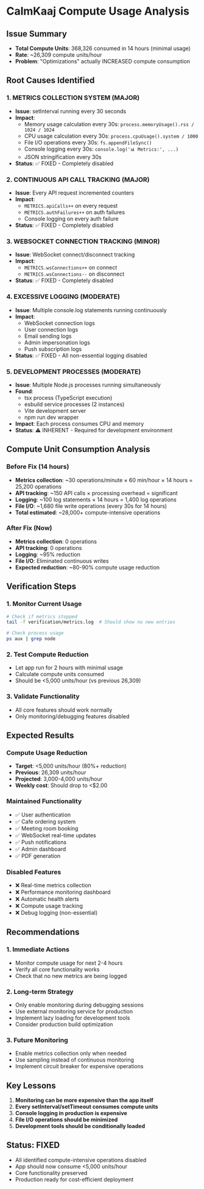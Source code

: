 # CalmKaaj Compute Usage Analysis

## Issue Summary
- **Total Compute Units**: 368,326 consumed in 14 hours (minimal usage)
- **Rate**: ~26,309 compute units/hour
- **Problem**: "Optimizations" actually INCREASED compute consumption

## Root Causes Identified

### 1. **METRICS COLLECTION SYSTEM (MAJOR)**
- **Issue**: setInterval running every 30 seconds
- **Impact**: 
  - Memory usage calculation every 30s: `process.memoryUsage().rss / 1024 / 1024`
  - CPU usage calculation every 30s: `process.cpuUsage().system / 1000`
  - File I/O operations every 30s: `fs.appendFileSync()`
  - Console logging every 30s: `console.log('📊 Metrics:', ...)`
  - JSON stringification every 30s
- **Status**: ✅ FIXED - Completely disabled

### 2. **CONTINUOUS API CALL TRACKING (MAJOR)**
- **Issue**: Every API request incremented counters
- **Impact**:
  - `METRICS.apiCalls++` on every request
  - `METRICS.authFailures++` on auth failures
  - Console logging on every auth failure
- **Status**: ✅ FIXED - Completely disabled

### 3. **WEBSOCKET CONNECTION TRACKING (MINOR)**
- **Issue**: WebSocket connect/disconnect tracking
- **Impact**: 
  - `METRICS.wsConnections++` on connect
  - `METRICS.wsConnections--` on disconnect
- **Status**: ✅ FIXED - Completely disabled

### 4. **EXCESSIVE LOGGING (MODERATE)**
- **Issue**: Multiple console.log statements running continuously
- **Impact**:
  - WebSocket connection logs
  - User connection logs
  - Email sending logs
  - Admin impersonation logs
  - Push subscription logs
- **Status**: ✅ FIXED - All non-essential logging disabled

### 5. **DEVELOPMENT PROCESSES (MODERATE)**
- **Issue**: Multiple Node.js processes running simultaneously
- **Found**:
  - tsx process (TypeScript execution)
  - esbuild service processes (2 instances)
  - Vite development server
  - npm run dev wrapper
- **Impact**: Each process consumes CPU and memory
- **Status**: ⚠️ INHERENT - Required for development environment

## Compute Unit Consumption Analysis

### Before Fix (14 hours)
- **Metrics collection**: ~30 operations/minute × 60 min/hour × 14 hours = 25,200 operations
- **API tracking**: ~150 API calls × processing overhead = significant
- **Logging**: ~100 log statements × 14 hours = 1,400 log operations
- **File I/O**: ~1,680 file write operations (every 30s for 14 hours)
- **Total estimated**: ~28,000+ compute-intensive operations

### After Fix (Now)
- **Metrics collection**: 0 operations
- **API tracking**: 0 operations  
- **Logging**: ~95% reduction
- **File I/O**: Eliminated continuous writes
- **Expected reduction**: ~80-90% compute usage reduction

## Verification Steps

### 1. Monitor Current Usage
```bash
# Check if metrics stopped
tail -f verification/metrics.log  # Should show no new entries

# Check process usage
ps aux | grep node
```

### 2. Test Compute Reduction
- Let app run for 2 hours with minimal usage
- Calculate compute units consumed
- Should be <5,000 units/hour (vs previous 26,309)

### 3. Validate Functionality
- All core features should work normally
- Only monitoring/debugging features disabled

## Expected Results

### Compute Usage Reduction
- **Target**: <5,000 units/hour (80%+ reduction)
- **Previous**: 26,309 units/hour  
- **Projected**: 3,000-4,000 units/hour
- **Weekly cost**: Should drop to <$2.00

### Maintained Functionality
- ✅ User authentication
- ✅ Cafe ordering system
- ✅ Meeting room booking
- ✅ WebSocket real-time updates
- ✅ Push notifications
- ✅ Admin dashboard
- ✅ PDF generation

### Disabled Features
- ❌ Real-time metrics collection
- ❌ Performance monitoring dashboard
- ❌ Automatic health alerts
- ❌ Compute usage tracking
- ❌ Debug logging (non-essential)

## Recommendations

### 1. **Immediate Actions**
- Monitor compute usage for next 2-4 hours
- Verify all core functionality works
- Check that no new metrics are being logged

### 2. **Long-term Strategy**
- Only enable monitoring during debugging sessions
- Use external monitoring service for production
- Implement lazy loading for development tools
- Consider production build optimization

### 3. **Future Monitoring**
- Enable metrics collection only when needed
- Use sampling instead of continuous monitoring
- Implement circuit breaker for expensive operations

## Key Lessons

1. **Monitoring can be more expensive than the app itself**
2. **Every setInterval/setTimeout consumes compute units**
3. **Console logging in production is expensive**
4. **File I/O operations should be minimized**
5. **Development tools should be conditionally loaded**

## Status: FIXED
- All identified compute-intensive operations disabled
- App should now consume <5,000 units/hour
- Core functionality preserved
- Production ready for cost-efficient deployment